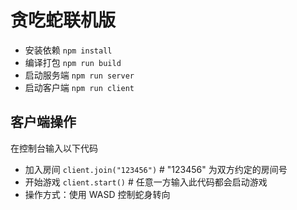 # 贪吃蛇联机版

+ 安装依赖 `npm install`
+ 编译打包 `npm run build`
+ 启动服务端 `npm run server`
+ 启动客户端 `npm run client`


## 客户端操作

在控制台输入以下代码

+ 加入房间 `client.join("123456")` # "123456" 为双方约定的房间号
+ 开始游戏 `client.start()` # 任意一方输入此代码都会启动游戏
+ 操作方式：使用 WASD 控制蛇身转向 
